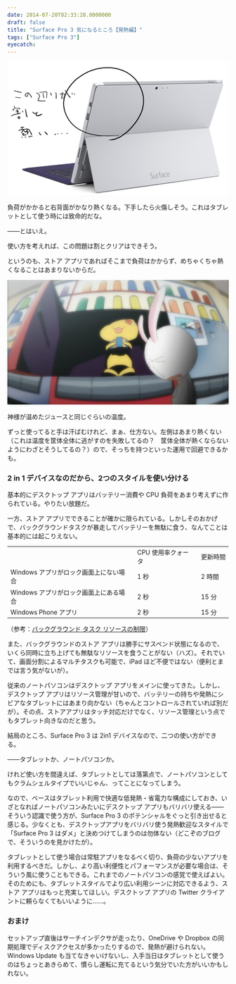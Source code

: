 ```yaml
---
date: 2014-07-20T02:33:28.0000000
draft: false
title: "Surface Pro 3 気になるところ【発熱編】"
tags: ["Surface Pro 3"]
eyecatch: 
---
```

<p><span itemscope itemtype="http://schema.org/Photograph"><img src="20140720013525.png" alt="f:id:daruyanagi:20140720013525p:plain" title="f:id:daruyanagi:20140720013525p:plain" class="hatena-fotolife" itemprop="image"></span></p><p>負荷がかかると右背面がかなり熱くなる。下手したら火傷しそう。これはタブレットとして使う時には致命的だな。</p><p>――とはいえ。</p><p>使い方を考えれば、この問題は割とクリアはできそう。</p><p>というのも、ストア アプリであればそこまで負荷はかからず、めちゃくちゃ熱くなることはあまりないからだ。</p><p><span itemscope itemtype="http://schema.org/Photograph"><img src="20140720014527.png" alt="f:id:daruyanagi:20140720014527p:plain" title="f:id:daruyanagi:20140720014527p:plain" class="hatena-fotolife" itemprop="image"></span></p><p>神様が温めたジュースと同じぐらいの温度。</p><p>ずっと使ってると手は汗ばむけれど、まぁ、仕方ない。左側はあまり熱くない（これは温度を筐体全体に逃がすのを失敗してるの？　筐体全体が熱くならないようにわざとそうしてるの？）ので、そっちを持つといった運用で回避できるかも。</p>

<div class="section">
<h3>2 in 1 デバイスなのだから、2つのスタイルを使い分ける</h3>
<p>基本的にデスクトップ アプリはバッテリー消費や CPU 負荷をあまり考えずに作られている。やりたい放題だ。</p><p>一方、ストア アプリでできることが確かに限られている。しかしそのおかげで、バックグラウンドタスクが暴走してバッテリーを無駄に食う、なんてことは基本的には起こりえない。</p>

<table>
<tr>
<td>	</td>
<td>CPU 使用率クォータ	</td>
<td>更新時間</td>
</tr>
<tr>
<td>Windows アプリがロック画面上にない場合	</td>
<td>1 秒</td>
<td>2 時間</td>
</tr>
<tr>
<td>Windows アプリがロック画面上にある場合	</td>
<td>2 秒</td>
<td>15 分</td>
</tr>
<tr>
<td>Windows Phone アプリ	</td>
<td>2 秒</td>
<td>15 分</td>
</tr>
</table><p>（参考：<a href="http://msdn.microsoft.com/ja-jp/library/windows/apps/xaml/hh977056.aspx">&#x30D0;&#x30C3;&#x30AF;&#x30B0;&#x30E9;&#x30A6;&#x30F3;&#x30C9; &#x30BF;&#x30B9;&#x30AF; &#x30EA;&#x30BD;&#x30FC;&#x30B9;&#x306E;&#x5236;&#x9650;</a>）</p><p>また、バックグラウンドのストア アプリは勝手にサスペンド状態になるので、いくら同時に立ち上げても無駄なリソースを食うことがない（ハズ）。それでいて、画面分割によるマルチタスクも可能で、iPad ほど不便ではない（便利とまでは言う気がないが）。</p><p>従来のノートパソコンはデスクトップ アプリをメインに使ってきた。しかし、デスクトップ アプリはリソース管理が甘いので、バッテリーの持ちや発熱にシビアなタブレットにはあまり向かない（ちゃんとコントロールされていれば別だが）。その点、ストアアプリはタッチ対応だけでなく、リソース管理という点でもタブレット向きなのだと思う。</p><p>結局のところ、Surface Pro 3 は 2in1 デバイスなので、二つの使い方ができる。</p><p>――タブレットか、ノートパソコンか。</p><p>けれど使い方を間違えば、タブレットとしては落第点で、ノートパソコンとしてもクラムシェルタイプでいいじゃん、ってことになってしまう。</p><p>なので、ベースはタブレット利用で快適な低発熱・省電力な構成にしておき、いざとなればノートパソコンみたいにデスクトップ アプリもバリバリ使える――そういう認識で使う方が、Surface Pro 3 のポテンシャルをぐっと引き出せると感じる。少なくとも、デスクトップアプリをバリバリ使う発熱歓迎なスタイルで「Surface Pro 3 はダメ」と決めつけてしまうのは勿体ない（どこぞのブログで、そういうのを見かけたが）。</p><p>タブレットとして使う場合は常駐アプリをなるべく切り、負荷の少ないアプリを利用するべきだ。しかし、より高い利便性とパフォーマンスが必要な場合は、そういう風に使うこともできる。これまでのノートパソコンの感覚で使えばよい。そのためにも、タブレットスタイルでより広い利用シーンに対応できるよう、ストア アプリはもっと充実してほしい。デスクトップ アプリの Twitter クライアントに頼らなくてもいいように……。</p>

</div>
<div class="section">
<h3>おまけ</h3>
<p>セットアップ直後はサーチインデクサが走ったり、OneDrive や Dropbox の同期処理でディスクアクセスが多かったりするので、発熱が避けられない。Windows Update も当てなきゃいけないし、入手当日はタブレットとして使うのはちょっとあきらめて、慣らし運転に充てるという気分でいた方がいいかもしれない。</p>

</div>